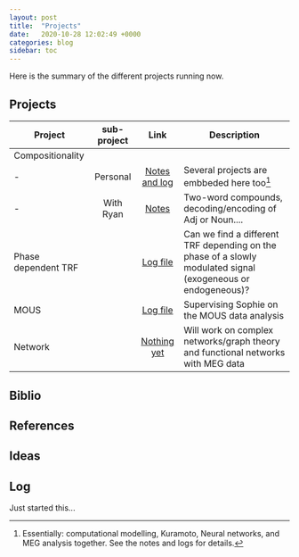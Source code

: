 ```yaml
---
layout: post
title:  "Projects"
date:   2020-10-28 12:02:49 +0000
categories: blog
sidebar: toc
---
```


Here is the summary of the different projects running now.

## Projects

|Project|sub-project|Link|Description|
|---|:---:|:---:|---|
|Compositionality|||
|-|Personal|[Notes and log](/perso/projects/Compositionality/Project.html)|Several projects are embbeded here too[^1]|
|-|With Ryan|[Notes](/perso/projects/Compositionality/Project.html)|Two-word compounds, decoding/encoding of Adj or Noun....|
|Phase dependent TRF||[Log file](/perso/projects/PhaseTRF/Project.html)|Can we find a different TRF depending on the phase of a slowly modulated signal (exogeneous or endogeneous)?|
|MOUS||[Log file](/perso/projects/MOUS_TRFs/Project.html)|Supervising Sophie on the MOUS data analysis|
|Network||[Nothing yet](./)|Will work on complex networks/graph theory and functional networks with MEG data|

[^1]: Essentially: computational modelling, Kuramoto, Neural networks, and MEG analysis together. See the notes and logs for details.

## Biblio

## References

## Ideas

## Log

Just started this...

